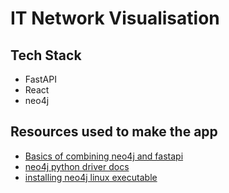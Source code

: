 # IT Network Visualisation

## Tech Stack

- FastAPI
- React
- neo4j

## Resources used to make the app

- [Basics of combining neo4j and fastapi](https://neontology.readthedocs.io/en/latest/fastapi/)
- [neo4j python driver docs](https://neo4j.com/docs/python-manual/current/)
- [installing neo4j linux executable](https://neo4j.com/docs/operations-manual/current/installation/linux/tarball/)

